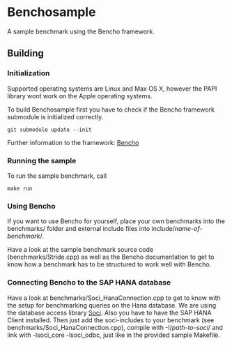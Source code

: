 # Benchosample

A sample benchmark using the Bencho framework.

## Building

### Initialization

Supported operating systems are Linux and Max OS X, however the PAPI library wont work on the Apple operating systems.

To build Benchosample first you have to check if the Bencho framework submodule is initialized correctly.

	git submodule update --init

Further information to the framework: [Bencho](https://github.com/schwald/bencho)

### Running the sample

To run the sample benchmark, call

	make run

### Using Bencho

If you want to use Bencho for yourself, place your own benchmarks into the benchmarks/ folder and external include files into include/_name-of-benchmark_/.

Have a look at the sample benchmark source code (benchmarks/Stride.cpp) as well as the Bencho documentation to get to know how a benchmark has to be structured to work well with Bencho.

### Connecting Bencho to the SAP HANA database

Have a look at benchmarks/Soci_HanaConnection.cpp to get to know with the setup for benchmarking queries on the Hana database.
We are using the database access library [Soci](http://soci.sourceforge.net/index.html).
Also you have to have the SAP HANA Client installed. Then just add the soci-includes to your benchmark (see benchmarks/Soci_HanaConnection.cpp), compile with -I/_path-to-soci_/ and link with -lsoci_core -lsoci_odbc, just like in the provided sample Makefile.